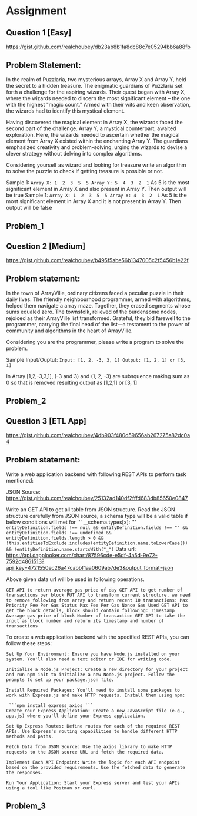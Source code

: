 # Assignment

## Question 1 [Easy]
https://gist.github.com/realchoubey/db23ab8b1fa8dc88c7e05294bb6a88fb
## Problem Statement:
In the realm of Puzzlaria, two mysterious arrays, Array X and Array Y, held the secret to a hidden treasure. The enigmatic guardians of Puzzlaria set forth a challenge for the aspiring wizards. Their quest began with Array X, where the wizards needed to discern the most significant element – the one with the highest "magic count." Armed with their wits and keen observation, the wizards had to identify this mystical element.

Having discovered the magical element in Array X, the wizards faced the second part of the challenge. Array Y, a mystical counterpart, awaited exploration. Here, the wizards needed to ascertain whether the magical element from Array X existed within the enchanting Array Y. The guardians emphasized creativity and problem-solving, urging the wizards to devise a clever strategy without delving into complex algorithms.

Considering yourself as wizard and looking for treasure write an algorithm to solve the puzzle to check if getting treasure is possible or not.

Sample 1:
`Array X: 1  2  3  5  5
Array Y: 5  4  3  2  1`
As 5 is the most significant element in Array X and also present in Array Y. Then output will be true
Sample 1:
`Array X: 1  2  3  5  5
Array Y: 4  3  2  1`
As 5 is the most significant element in Array X and it is not present in Array Y. Then output will be false 

## Problem_1

## Question 2 [Medium]
https://gist.github.com/realchoubey/b495f5abe56b1347005c2f5456b1e22f

## Problem statement:
In the town of ArrayVille, ordinary citizens faced a peculiar puzzle in their daily lives. The friendly neighbourhood programmer, armed with algorithms, helped them navigate a array maze. Together, they erased segments whose sums equaled zero. The townsfolk, relieved of the burdensome nodes, rejoiced as their ArrayVille list transformed. Grateful, they bid farewell to the programmer, carrying the final head of the list—a testament to the power of community and algorithms in the heart of ArrayVille.

Considering you are the programmer, please write a program to solve the problem.

Sample Input/Ouptut:
`Input: [1, 2, -3, 3, 1]
Output: [1, 2, 1] or [3, 1]`

In Array [1,2,-3,3,1], (-3 and 3) and (1, 2, -3) are subsquence making sum as 0 so that is removed resulting output as [1,2,1] or [3, 1]

## Problem_2

## Question 3 [ETL App]
https://gist.github.com/realchoubey/4db903f480d59656ab267275a82dc0a4

## Problem statement:
Write a web application backend with following REST APIs to perform task mentioned:

JSON Source: https://gist.github.com/realchoubey/25132ad140df2fffd683db85650e0847

Write an GET API to get all table from JSON structure. Read the JSON structure carefully from JSON source, a schema type will be a valid table if below conditions will met for ''' __schema.types[x]: '''
   `entityDefinition.fields !== null &&
    entityDefinition.fields !== "" &&
    entityDefinition.fields !== undefined &&
    entityDefinition.fields.length > 0 &&
    !this.entitiesToExclude.includes(entityDefinition.name.toLowerCase()) &&
    !entityDefinition.name.startsWith("_")`
Data url: https://api.dapplooker.com/chart/87596cde-e5df-4a5d-9e72-7592d4861513?api_key=4721550ec26a47cabbf1aa0609ab7de3&output_format=json

Above given data url will be used in following operations.

  `GET API to return average gas price of day
  GET API to get number of transactions per block
  PUT API to transform current structure, we need to remove following from array and return recent 10 transactions:
  Max Priority Fee Per Gas
  Status
  Max Fee Per Gas
  Nonce
  Gas Used
  GET API to get the block details, block should contain following:
  Timestamp
  Average gas price of block
  Number of transaction
  GET API to take the input as block number and return its timestamp and number of transactions`

  To create a web application backend with the specified REST APIs, you can follow these steps:

    Set Up Your Environment: Ensure you have Node.js installed on your system. You'll also need a text editor or IDE for writing code.
    
    Initialize a Node.js Project: Create a new directory for your project and run npm init to initialize a new Node.js project. Follow the prompts to set up your package.json file.
    
    Install Required Packages: You'll need to install some packages to work with Express.js and make HTTP requests. Install them using npm:

     ```npm install express axios ```
    Create Your Express Application: Create a new JavaScript file (e.g., app.js) where you'll define your Express application.
    
    Set Up Express Routes: Define routes for each of the required REST APIs. Use Express's routing capabilities to handle different HTTP methods and paths.
    
    Fetch Data from JSON Source: Use the axios library to make HTTP requests to the JSON source URL and fetch the required data.
    
    Implement Each API Endpoint: Write the logic for each API endpoint based on the provided requirements. Use the fetched data to generate the responses.
    
    Run Your Application: Start your Express server and test your APIs using a tool like Postman or curl.

## Problem_3
